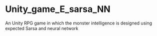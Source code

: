 # Unity_game_E_sarsa_NN
An Unity RPG game in which the monster intelligence is designed using expected Sarsa and neural network
